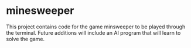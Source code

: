 # minesweeper
This project contains code for the game minsweeper to be played through the terminal. Future additions will include an AI program that will learn to solve the game.
